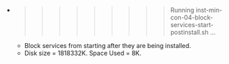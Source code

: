 * >>>>>>>>> Running inst-min-con-04-block-services-start-postinstall.sh ...
  * Block services from starting after they are being installed.
  * Disk size = 1818332K. Space Used = 8K.
